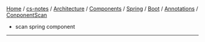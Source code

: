 [Home](https://mengxianbin.github.io) /
[cs-notes](https://mengxianbin.github.io/cs-notes/site) /
[Architecture](https://mengxianbin.github.io/cs-notes/site/Architecture) /
[Components](https://mengxianbin.github.io/cs-notes/site/Architecture/Components) /
[Spring](https://mengxianbin.github.io/cs-notes/site/Architecture/Components/Spring) /
[Boot](https://mengxianbin.github.io/cs-notes/site/Architecture/Components/Spring/Boot) /
[Annotations](https://mengxianbin.github.io/cs-notes/site/Architecture/Components/Spring/Boot/Annotations) /
[ConponentScan](https://mengxianbin.github.io/cs-notes/site/Architecture/Components/Spring/Boot/Annotations/ConponentScan)

* scan spring component

---
